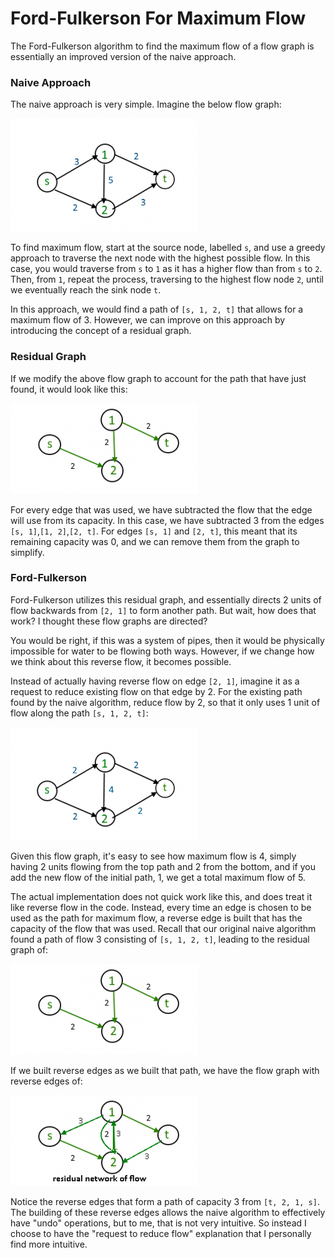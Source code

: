 # Ford-Fulkerson For Maximum Flow
The Ford-Fulkerson algorithm to find the maximum flow of a flow graph is essentially an improved version of the naive approach.

### Naive Approach
The naive approach is very simple. Imagine the below flow graph:

![](image141-300x181.png)

To find maximum flow, start at the source node, labelled `s`, and use a greedy approach to traverse the next node with the highest possible flow. In this case, you would traverse from `s` to `1` as it has a higher flow than from `s` to `2`. Then, from `1`, repeat the process, traversing to the highest flow node `2`, until we eventually reach the sink node `t`.

In this approach, we would find a path of `[s, 1, 2, t]` that allows for a maximum flow of 3. However, we can improve on this approach by introducing the concept of a residual graph.

### Residual Graph
If we modify the above flow graph to account for the path that have just found, it would look like this:

![](maximum-300x145.png)

For every edge that was used, we have subtracted the flow that the edge will use from its capacity. In this case, we have subtracted 3 from the edges `[s, 1]`,`[1, 2]`,`[2, t]`. For edges `[s, 1]` and `[2, t]`, this meant that its remaining capacity was 0, and we can remove them from the graph to simplify.

### Ford-Fulkerson

Ford-Fulkerson utilizes this residual graph, and essentially directs 2 units of flow backwards from `[2, 1]` to form another path. But wait, how does that work? I thought these flow graphs are directed?

You would be right, if this was a system of pipes, then it would be physically impossible for water to be flowing both ways. However, if we change how we think about this reverse flow, it becomes possible.

Instead of actually having reverse flow on edge `[2, 1]`, imagine it as a request to reduce existing flow on that edge by 2. For the existing path found by the naive algorithm, reduce flow by 2, so that it only uses 1 unit of flow along the path `[s, 1, 2, t]`:

![](undo.png)

Given this flow graph, it's easy to see how maximum flow is 4, simply having 2 units flowing from the top path and 2 from the bottom, and if you add the new flow of the initial path, 1, we get a total maximum flow of 5.

The actual implementation does not quick work like this, and does treat it like reverse flow in the code. Instead, every time an edge is chosen to be used as the path for maximum flow, a reverse edge is built that has the capacity of the flow that was used. Recall that our original naive algorithm found a path of flow 3 consisting of `[s, 1, 2, t]`, leading to the residual graph of:

![](maximum-300x145.png)

If we built reverse edges as we built that path, we have the flow graph with reverse edges of: 

![](maximum1-300x145.png)

Notice the reverse edges that form a path of capacity 3 from `[t, 2, 1, s]`. The building of these reverse edges allows the naive algorithm to effectively have "undo" operations, but to me, that is not very intuitive. So instead I choose to have the "request to reduce flow" explanation that I personally find more intuitive.